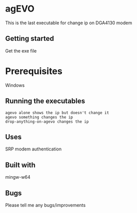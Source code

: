 # agEVO

This is the last executable for change ip on DGA4130 modem

## Getting started

Get the exe file

# Prerequisites

Windows 

## Running the executables

    agevo alone shows the ip but doesn't change it
    agevo something changes the ip
    drop-anything-on-agevo changes the ip

## Uses

SRP modem authentication

## Built with

mingw-w64

## Bugs

Please tell me any bugs/improvements

